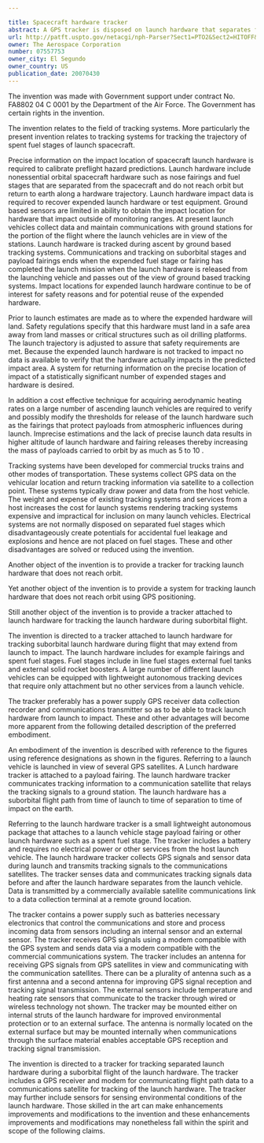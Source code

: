 ```yaml
---

title: Spacecraft hardware tracker
abstract: A GPS tracker is disposed on launch hardware that separates from a spacecraft launch vehicle during ascent to orbit with the launch hardware having a suborbital trajectory from launch to impact while being tracked so as to track the launch hardware during suborbital flight, such as for tracking separated fuel stages, external tanks, external boosters, and payload fairings that return to earth.
url: http://patft.uspto.gov/netacgi/nph-Parser?Sect1=PTO2&Sect2=HITOFF&p=1&u=%2Fnetahtml%2FPTO%2Fsearch-adv.htm&r=1&f=G&l=50&d=PALL&S1=07557753&OS=07557753&RS=07557753
owner: The Aerospace Corporation
number: 07557753
owner_city: El Segundo
owner_country: US
publication_date: 20070430
---
```

The invention was made with Government support under contract No. FA8802 04 C 0001 by the Department of the Air Force. The Government has certain rights in the invention.

The invention relates to the field of tracking systems. More particularly the present invention relates to tracking systems for tracking the trajectory of spent fuel stages of launch spacecraft.

Precise information on the impact location of spacecraft launch hardware is required to calibrate preflight hazard predictions. Launch hardware include nonessential orbital spacecraft hardware such as nose fairings and fuel stages that are separated from the spacecraft and do not reach orbit but return to earth along a hardware trajectory. Launch hardware impact data is required to recover expended launch hardware or test equipment. Ground based sensors are limited in ability to obtain the impact location for hardware that impact outside of monitoring ranges. At present launch vehicles collect data and maintain communications with ground stations for the portion of the flight where the launch vehicles are in view of the stations. Launch hardware is tracked during ascent by ground based tracking systems. Communications and tracking on suborbital stages and payload fairings ends when the expended fuel stage or fairing has completed the launch mission when the launch hardware is released from the launching vehicle and passes out of the view of ground based tracking systems. Impact locations for expended launch hardware continue to be of interest for safety reasons and for potential reuse of the expended hardware.

Prior to launch estimates are made as to where the expended hardware will land. Safety regulations specify that this hardware must land in a safe area away from land masses or critical structures such as oil drilling platforms. The launch trajectory is adjusted to assure that safety requirements are met. Because the expended launch hardware is not tracked to impact no data is available to verify that the hardware actually impacts in the predicted impact area. A system for returning information on the precise location of impact of a statistically significant number of expended stages and hardware is desired.

In addition a cost effective technique for acquiring aerodynamic heating rates on a large number of ascending launch vehicles are required to verify and possibly modify the thresholds for release of the launch hardware such as the fairings that protect payloads from atmospheric influences during launch. Imprecise estimations and the lack of precise launch data results in higher altitude of launch hardware and fairing releases thereby increasing the mass of payloads carried to orbit by as much as 5 to 10 .

Tracking systems have been developed for commercial trucks trains and other modes of transportation. These systems collect GPS data on the vehicular location and return tracking information via satellite to a collection point. These systems typically draw power and data from the host vehicle. The weight and expense of existing tracking systems and services from a host increases the cost for launch systems rendering tracking systems expensive and impractical for inclusion on many launch vehicles. Electrical systems are not normally disposed on separated fuel stages which disadvantageously create potentials for accidental fuel leakage and explosions and hence are not placed on fuel stages. These and other disadvantages are solved or reduced using the invention.

Another object of the invention is to provide a tracker for tracking launch hardware that does not reach orbit.

Yet another object of the invention is to provide a system for tracking launch hardware that does not reach orbit using GPS positioning.

Still another object of the invention is to provide a tracker attached to launch hardware for tracking the launch hardware during suborbital flight.

The invention is directed to a tracker attached to launch hardware for tracking suborbital launch hardware during flight that may extend from launch to impact. The launch hardware includes for example fairings and spent fuel stages. Fuel stages include in line fuel stages external fuel tanks and external solid rocket boosters. A large number of different launch vehicles can be equipped with lightweight autonomous tracking devices that require only attachment but no other services from a launch vehicle.

The tracker preferably has a power supply GPS receiver data collection recorder and communications transmitter so as to be able to track launch hardware from launch to impact. These and other advantages will become more apparent from the following detailed description of the preferred embodiment.

An embodiment of the invention is described with reference to the figures using reference designations as shown in the figures. Referring to a launch vehicle is launched in view of several GPS satellites. A Lunch hardware tracker is attached to a payload fairing. The launch hardware tracker communicates tracking information to a communication satellite that relays the tracking signals to a ground station. The launch hardware has a suborbital flight path from time of launch to time of separation to time of impact on the earth.

Referring to the launch hardware tracker is a small lightweight autonomous package that attaches to a launch vehicle stage payload fairing or other launch hardware such as a spent fuel stage. The tracker includes a battery and requires no electrical power or other services from the host launch vehicle. The launch hardware tracker collects GPS signals and sensor data during launch and transmits tracking signals to the communications satellites. The tracker senses data and communicates tracking signals data before and after the launch hardware separates from the launch vehicle. Data is transmitted by a commercially available satellite communications link to a data collection terminal at a remote ground location.

The tracker contains a power supply such as batteries necessary electronics that control the communications and store and process incoming data from sensors including an internal sensor and an external sensor. The tracker receives GPS signals using a modem compatible with the GPS system and sends data via a modem compatible with the commercial communications system. The tracker includes an antenna for receiving GPS signals from GPS satellites in view and communicating with the communication satellites. There can be a plurality of antenna such as a first antenna and a second antenna for improving GPS signal reception and tracking signal transmission. The external sensors include temperature and heating rate sensors that communicate to the tracker through wired or wireless technology not shown. The tracker may be mounted either on internal struts of the launch hardware for improved environmental protection or to an external surface. The antenna is normally located on the external surface but may be mounted internally when communications through the surface material enables acceptable GPS reception and tracking signal transmission.

The invention is directed to a tracker for tracking separated launch hardware during a suborbital flight of the launch hardware. The tracker includes a GPS receiver and modem for communicating flight path data to a communications satellite for tracking of the launch hardware. The tracker may further include sensors for sensing environmental conditions of the launch hardware. Those skilled in the art can make enhancements improvements and modifications to the invention and these enhancements improvements and modifications may nonetheless fall within the spirit and scope of the following claims.

